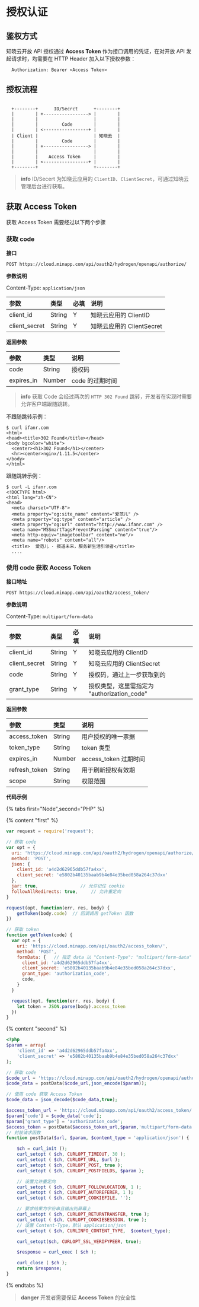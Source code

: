 # 授权认证

## 鉴权方式

知晓云开放 API 授权通过 **Access Token** 作为接口调用的凭证，在对开放 API 发起请求时，均需要在 HTTP Header 加入以下授权参数：

```
  Authorization: Bearer <Access Token>
```


## 授权流程

```

  +--------+      ID/Secrct      +--------+
  |        | +-----------------> |        |
  |        |                     |        |
  |        |         Code        |        |
  |        | <-----------------+ |        |
  | Client |                     | 知晓云  |
  |        |         Code        |        |
  |        | +-----------------> |        |
  |        |                     |        |
  |        |    Access Token     |        |
  |        | <-----------------+ |        |
  +--------+                     +--------+

```

> **info**
> ID/Secert 为知晓云应用的 `ClientID`、`ClientSecret`，可通过知晓云管理后台进行获取。


## 获取 Access Token

获取 Access Token 需要经过以下两个步骤

### 获取 code

**接口**

`POST https://cloud.minapp.com/api/oauth2/hydrogen/openapi/authorize/`

**参数说明**

Content-Type: `application/json`

| 参数          | 类型    | 必填 | 说明 |
| :------------ | :----- | :-- | :-- |
| client_id     | String | Y  | 知晓云应用的 ClientID |
| client_secret | String | Y  | 知晓云应用的 ClientSecret |

**返回参数**

| 参数        | 类型   | 说明 |
| :--------- | :----- | :-- |
| code       | String | 授权码 |
| expires_in | Number | code 的过期时间 |

> **info**
> 获取 Code 会经过两次的 `HTTP 302 Found` 跳转，开发者在实现时需要允许客户端跟随跳转。

不跟随跳转示例：

```
$ curl ifanr.com
<html>
<head><title>302 Found</title></head>
<body bgcolor="white">
  <center><h1>302 Found</h1></center>
  <hr><center>nginx/1.11.5</center>
</body>
</html>
```

跟随跳转示例：

```
$ curl -L ifanr.com
<!DOCTYPE html>
<html lang="zh-CN">
<head>
  <meta charset="UTF-8">
  <meta property="og:site_name" content="爱范儿" />
  <meta property="og:type" content="article" />
  <meta property="og:url" content="http://www.ifanr.com" />
  <meta name="MSSmartTagsPreventParsing" content="true"/>
  <meta http-equiv="imagetoolbar" content="no"/>
  <meta name="robots" content="all"/>
  <title>  爱范儿 · 报道未来，服务新生活引领者</title>
  ....
```

### 使用 code 获取 Access Token

**接口地址**

`POST https://cloud.minapp.com/api/oauth2/access_token/`

**参数说明**

Content-Type: `multipart/form-data`

| 参数           | 类型   | 必填 | 说明 |
| :------------ | :----- | :-- | :-- |
| client_id     | String | Y   | 知晓云应用的 ClientID |
| client_secret | String | Y   | 知晓云应用的 ClientSecret |
| code          | String | Y   | 授权码，通过上一步获取到的 |
| grant_type    | String | Y   | 授权类型，这里需指定为 "authorization_code" |

**返回参数**

| 参数           | 类型   | 说明 |
| :----------   | :----- | :-- |
| access_token  | String | 用户授权的唯一票据 |
| token_type    | String | token 类型 |
| expires_in    | Number | access_token 过期时间 |
| refresh_token | String | 用于刷新授权有效期 |
| scope         | String | 权限范围 |

**代码示例** 

{% tabs first="Node",second="PHP" %}

{% content "first" %}

  ```js
  var request = require('request');

  // 获取 code
  var opt = {
    uri: 'https://cloud.minapp.com/api/oauth2/hydrogen/openapi/authorize/',
    method: 'POST',
    json: {
      client_id: 'a4d2d62965ddb57fa4xx',
      client_secret: 'e5802b40135baab9b4e84e35bed058a264c37dxx'
    },
    jar: true,                // 允许记住 cookie 
    followAllRedirects: true,     // 允许重定向
  }

  request(opt, function(err, res, body) {
      getToken(body.code)  // 回调调用 getToken 函数
  })

  // 获取 token
  function getToken(code) {
    var opt = {
      uri: 'https://cloud.minapp.com/api/oauth2/access_token/',
      method: 'POST',
      formData: {   // 指定 data 以 "Content-Type": "multipart/form-data" 传送
        client_id: 'a4d2d62965ddb57fa4xx',
        client_secret: 'e5802b40135baab9b4e84e35bed058a264c37dxx',
        grant_type: 'authorization_code',
        code,
      }
    }

    request(opt, function(err, res, body) {
      let token = JSON.parse(body).access_token
    })
  }
  ```

{% content "second" %}

```php
<?php
$param = array(
    'client_id' => 'a4d2d62965ddb57fa4xx',
    'client_secret' => 'e5802b40135baab9b4e84e35bed058a264c37dxx'
);

// 获取 code
$code_url = 'https://cloud.minapp.com/api/oauth2/hydrogen/openapi/authorize/';
$code_data = postData($code_url,json_encode($param));

// 使用 code 获取 Access Token
$code_data = json_decode($code_data,true);

$access_token_url = 'https://cloud.minapp.com/api/oauth2/access_token/';
$param['code'] = $code_data['code'];
$param['grant_type'] = 'authorization_code';
$access_token = postData($access_token_url,$param,'multipart/form-data'); // 获取到的 Access Token
// 封装请求函数
function postData($url, $param, $content_type = 'application/json') {

    $ch = curl_init ();
    curl_setopt ( $ch, CURLOPT_TIMEOUT, 30 );
    curl_setopt ( $ch, CURLOPT_URL, $url );
    curl_setopt ( $ch, CURLOPT_POST, true );
    curl_setopt ( $ch, CURLOPT_POSTFIELDS, $param );

    // 设置允许重定向
    curl_setopt ( $ch, CURLOPT_FOLLOWLOCATION, 1 );
    curl_setopt ( $ch, CURLOPT_AUTOREFERER, 1 );
    curl_setopt ( $ch, CURLOPT_COOKIEFILE, '');

    // 要求结果为字符串且输出到屏幕上
    curl_setopt ( $ch, CURLOPT_RETURNTRANSFER, true );
    curl_setopt ( $ch, CURLOPT_COOKIESESSION, true );
    // 设置 Content-Type，默认 application/json
    curl_setopt ( $ch, CURLINFO_CONTENT_TYPE,  $content_type);

    curl_setopt($ch, CURLOPT_SSL_VERIFYPEER, true);

    $response = curl_exec ( $ch );

    curl_close ( $ch );
    return $response;
}
```

{% endtabs %}

> **danger**
> 开发者需要保证 **Access Token** 的安全性